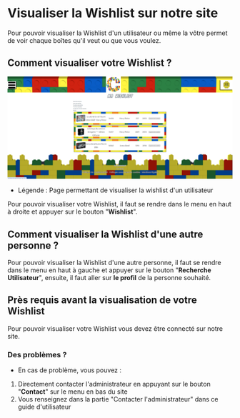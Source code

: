 # Visualiser la Wishlist sur notre site

Pour pouvoir visualiser la Wishlist d'un utilisateur ou même la vôtre permet de voir chaque boîtes qu'il veut ou que vous voulez.

## Comment visualiser votre Wishlist ?

<!-- <img src="../../img/VisualiserWishlist.png" alt="VisualiserWishlist" width="1000px"> -->
![Page permettant de visualiser la wishlist d'un utilisateur](img/VisualiserWishlist.png)
- Légende : Page permettant de visualiser la wishlist d'un utilisateur

Pour pouvoir visualiser votre Wishlist, il faut se rendre dans le menu en haut à droite et appuyer sur le bouton "**Wishlist**".

## Comment visualiser la Wishlist d'une autre personne ?

Pour pouvoir visualiser la Wishlist d'une autre personne, il faut se rendre dans le menu en haut à gauche et appuyer sur le bouton "**Recherche Utilisateur**", ensuite, il faut aller sur **le profil** de la personne souhaité.

## Près requis avant la visualisation de votre Wishlist

Pour pouvoir visualiser votre Wishlist vous devez être connecté sur notre site.

### Des problèmes ?

- En cas de problème, vous pouvez :

1. Directement contacter l'administrateur en appuyant sur le bouton "**Contact**" sur le menu en bas du site
2. Vous renseignez dans la partie "Contacter l'administrateur" dans ce guide d'utilisateur
